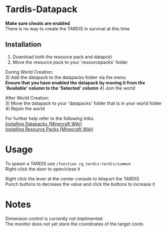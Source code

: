 # Tardis-Datapack

**Make sure cheats are enabled**\
There is no way to create the TARDIS in survival at this time

## Installation
1) Download both the resource pack and datapck\
2) Move the resource pack to your 'resourcepacks' folder

During World Creation:\
3) Add the datapack to the datapacks folder via the menu\
**Ensure that you have enabled the datapack by moving it from the 'Available' column to the 'Selected' column**
4) Join the world

After World Creation:\
3) Move the datapack to your 'datapacks' folder that is in your world folder\
4) Rejoin the world

For further help refer to the following links.\
[Installing Datapacks (Minecraft Wiki)](https://minecraft.wiki/w/Tutorial:Installing_a_data_pack)\
[Installing Resource Packs (Minecraft Wiki)](https://minecraft.fandom.com/wiki/Tutorials/Loading_a_resource_pack)


# Usage
To spawn a TARDIS use `/function cg_tardis:tardis/summon`\
Right-click the door to open/close it

Right click the lever at the center console to teleport the TARDIS\
Punch buttons to decrease the value and click the buttons to increase it


# Notes
Dimension control is currently not implimented\
The monitor does not yet store the coordinates of the target cords
